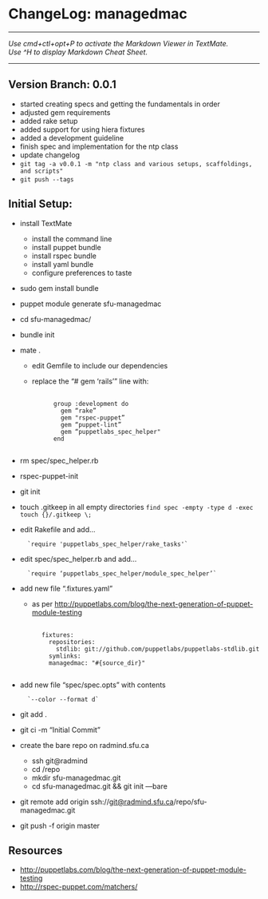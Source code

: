 # ChangeLog: managedmac

---

_Use cmd+ctl+opt+P to activate the Markdown Viewer in TextMate._<br>
_Use ^H to display Markdown Cheat Sheet._

---

## Version Branch: 0.0.1
- started creating specs and getting the fundamentals in order
- adjusted gem requirements
- added rake setup
- added support for using hiera fixtures
- added a development guideline
- finish spec and implementation for the ntp class 
- update changelog
- `git tag -a v0.0.1 -m "ntp class and various setups, scaffoldings, and scripts"`
- `git push --tags`

## Initial Setup:

- install TextMate
  * install the command line
  * install puppet bundle
  * install rspec bundle
  * install yaml bundle
  * configure preferences to taste
- sudo gem install bundle
- puppet module generate sfu-managedmac
- cd sfu-managedmac/
- bundle init
- mate .
  * edit Gemfile to include our dependencies
  * replace the “# gem ‘rails’” line with:
  
    <pre>
      <code>
          group :development do
            gem “rake”
            gem "rspec-puppet”
            gem “puppet-lint”
            gem “puppetlabs_spec_helper"
          end
      </code>
    </pre>
- rm spec/spec_helper.rb 
- rspec-puppet-init
- git init
- touch .gitkeep in all empty directories
        `find spec -empty -type d -exec touch {}/.gitkeep \;`
- edit Rakefile and add...

        `require 'puppetlabs_spec_helper/rake_tasks'`
- edit spec/spec_helper.rb and add...

        `require ‘puppetlabs_spec_helper/module_spec_helper’`
- add new file “.fixtures.yaml”
  * as per http://puppetlabs.com/blog/the-next-generation-of-puppet-module-testing
  
  <pre>
    <code>
        fixtures:
          repositories:
            stdlib: git://github.com/puppetlabs/puppetlabs-stdlib.git
          symlinks:
          managedmac: "#{source_dir}"
    </code>
  </pre>
- add new file “spec/spec.opts” with contents

        `--color --format d`
- git add .
- git ci -m “Initial Commit”
- create the bare repo on radmind.sfu.ca
  * ssh git@radmind
  * cd /repo
  * mkdir sfu-managedmac.git
  * cd sfu-managedmac.git && git init —bare
- git remote add origin ssh://git@radmind.sfu.ca/repo/sfu-managedmac.git
- git push -f origin master

## Resources

- http://puppetlabs.com/blog/the-next-generation-of-puppet-module-testing
- http://rspec-puppet.com/matchers/
